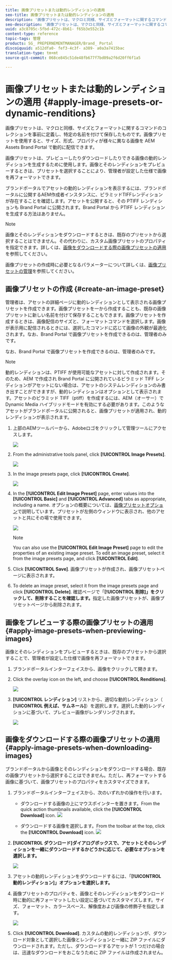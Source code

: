 ```yaml
---
title: 画像プリセットまたは動的レンディションの適用
seo-title: 画像プリセットまたは動的レンディションの適用
description: '画像プリセットは、マクロと同様、サイズとフォーマットに関するコマンドのコレクションを事前に定義し、特定の名前を付けて保存したものです。画像プリセットを使用すると、サイズ、形式、プロパティが様々に異なる画像を AEM Assets Brand Portal で動的に配信できます。 '
seo-description: '画像プリセットは、マクロと同様、サイズとフォーマットに関するコマンドのコレクションを事前に定義し、特定の名前を付けて保存したものです。画像プリセットを使用すると、サイズ、形式、プロパティが様々に異なる画像を AEM Assets Brand Portal で動的に配信できます。 '
uuid: a3c8705c-5fbd-472c-8b61- f65b3e552c1b
content-type: reference
topic-tags: 管理
products: SG_ PREPERNEMENTMANAGER/Brand_ Portal
discoiquuid: a512dfa0- fef3-4c3f- a389- a0a3a7415bac
translation-type: tm+mt
source-git-commit: 068ce845c51de48fb677f7bd09a2f6d20ff6f1a5

---
```



# 画像プリセットまたは動的レンディションの適用 {#apply-image-presets-or-dynamic-renditions}

画像プリセットは、マクロと同様、サイズとフォーマットに関するコマンドのコレクションを事前に定義し、特定の名前を付けて保存したものです。画像プリセットを使用すると、サイズ、形式、プロパティが様々に異なる画像を AEM Assets Brand Portal で動的に配信できます。

画像プリセットは、プレビューしたりダウンロードしたりできる画像の動的レンディションを生成するために使用します。画像とそのレンディションをプレビューするときは、プリセットを選択することにより、管理者が設定した仕様で画像を再フォーマットできます。

ブランドポータルでアセットの動的レンディションを表示するには、ブランドポータルに公開するAEM作成者インスタンスに、ピラミッドTIFFレンディションが存在することを確認します。アセットを公開すると、その PTIFF レンディションも Brand Portal に公開されます。Brand Portal から PTIFF レンディションを生成する方法はありません。

>[!NOTE]
>
>画像とそのレンディションをダウンロードするときは、既存のプリセットから選択することはできません。その代わりに、カスタム画像プリセットのプロパティを指定できます。詳しくは、[画像をダウンロードする際の画像プリセットの適用](../using/brand-portal-image-presets.md#main-pars-text-1403412644)を参照してください。

画像プリセットの作成時に必要となるパラメーターについて詳しくは、[画像プリセットの管理](https://docs.adobe.com/docs/en/AEM/6-0/administer/integration/dynamic-media/image-presets.html)を参照してください。

## 画像プリセットの作成 {#create-an-image-preset}

管理者は、アセットの詳細ページに動的レンディションとして表示される画像プリセットを作成できます。画像プリセットを一から作成することも、既存の画像プリセットに新しい名前を付けて保存することもできます。画像プリセットを作成するときは、画像配信のサイズと、フォーマットコマンドを選択します。画像が表示用に配信されるときには、選択したコマンドに応じて画像の外観が最適化されます。なお、Brand Portal で画像プリセットを作成できるのは、管理者のみです。

なお、Brand Portal で画像プリセットを作成できるのは、管理者のみです。

>[!NOTE]
>
>動的レンディションは、PTIFF が使用可能なアセットに対して作成されます。そのため、AEM で作成され Brand Portal に公開されているビラミッド TIFF レンディションがアセットにない場合は、アセットのシステムレンディションのみ書き出すことができますが、動的レンディションはオプションとして表示されます。アセットのビラミッド TIFF（ptiff）を作成するには、AEM（オーサー）で Dynamic Media ハイブリッドモードを有効にする必要があります。このようなアセットがブランドポータルに公開されると、画像プリセットが適用され、動的レンディションが表示されます。

1. 上部のAEMツールバーから、Adobeロゴをクリックして管理ツールにアクセスします。

   ![](assets/AEMlogo.png)

2. From the administrative tools panel, click **[!UICONTROL Image Presets]**.

   ![](assets/admin-tools-panel-4.png)

3. In the image presets page, click **[!UICONTROL Create]**.

   ![](assets/image_preset_homepage.png)

4. In the **[!UICONTROL Edit Image Preset]** page, enter values into the **[!UICONTROL Basic]** and **[!UICONTROL Advanced]** tabs as appropriate, including a name. オプションの概要については、[画像プリセットオプション](https://docs.adobe.com/docs/en/AEM/6-0/administer/integration/dynamic-media/image-presets.html#Image%20preset%20options)で説明しています。プリセットが左側のウィンドウに表示され、他のアセットと共にその場で使用できます。

   ![](assets/image_preset_create.png)

   >[!NOTE]
   >
   >You can also use the **[!UICONTROL Edit Image Preset]** page to edit the properties of an existing image preset. To edit an image preset, select it from the image presets page, and click **[!UICONTROL Edit]**.

5. Click **[!UICONTROL Save]**. 画像プリセットが作成され、画像プリセットページに表示されます。
6. To delete an image preset, select it from the image presets page and click **[!UICONTROL Delete]**. 確認ページで「**[!UICONTROL 削除]」をクリックして、削除することを確認します。**&#x200B;指定した画像プリセットが、画像プリセットページから削除されます。

## 画像をプレビューする際の画像プリセットの適用  {#apply-image-presets-when-previewing-images}

画像とそのレンディションをプレビューするときは、既存のプリセットから選択することで、管理者が設定した仕様で画像を再フォーマットできます。

1. ブランドポータルインターフェイスから、画像をクリックして開きます。
2. Click the overlay icon on the left, and choose **[!UICONTROL Renditions]**.

   ![](assets/image-preset-previewrenditions.png)

3. **[!UICONTROL レンディション]** リストから、適切な動的レンディション（ **[!UICONTROL 例えば、サムネール]**）を選択します。選択した動的レンディションに基づいて、プレビュー画像がレンダリングされます。

   ![](assets/image-preset-previewrenditionthumbnail.png)

## 画像をダウンロードする際の画像プリセットの適用 {#apply-image-presets-when-downloading-images}

ブランドポータルから画像とそのレンディションをダウンロードする場合、既存の画像プリセットから選択することはできません。ただし、再フォーマットする画像に基づいて、画像プリセットのプロパティをカスタマイズできます。

1. ブランドポータルインターフェイスから、次のいずれかの操作を行います。

   * ダウンロードする画像の上にマウスポインターを置きます。From the quick action thumbnails available, click the **[!UICONTROL Download]** icon.
   ![](assets/downloadsingleasset.png)

   * ダウンロードする画像を選択します。From the toolbar at the top, click the **[!UICONTROL Download]** icon.
   ![](assets/downloadassets.png)

2. **[!UICONTROL ダウンロード]ダイアログボックスで、アセットとそのレンディションを一緒にダウンロードするかどうかに応じて、必要なオプションを選択します。**

   ![](assets/donload-assets-dialog.png)

3. アセットの動的レンディションをダウンロードするには、「**[!UICONTROL 動的レンディション]」オプションを選択します。**
4. 画像プリセットのプロパティを、画像とそのレンディションをダウンロード時に動的に再フォーマットしたい設定に基づいてカスタマイズします。サイズ、フォーマット、カラースペース、解像度および画像の修飾子を指定します。

   ![](assets/dynamicrenditions.png)

5. Click **[!UICONTROL Download]**. カスタムの動的レンディションが、ダウンロード対象として選択した画像とレンディションと一緒に ZIP ファイルにダウンロードされます。ただし、ダウンロードするアセットが 1 つだけの場合は、迅速なダウンロードをおこなうために ZIP ファイルは作成されません。
